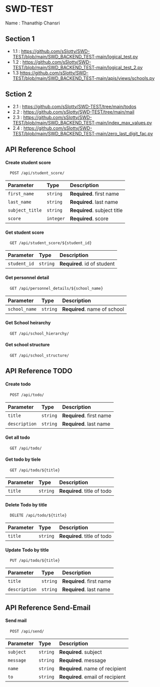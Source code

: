 # SWD-TEST

Name : Thanathip Chansri

## Section 1
- 1.1 : https://github.com/sSlotty/SWD-TEST/blob/main/SWD_BACKEND_TEST-main/logical_test.py
- 1.2 : https://github.com/sSlotty/SWD-TEST/blob/main/SWD_BACKEND_TEST-main/logical_test_2.py
- 1.3 https://github.com/sSlotty/SWD-TEST/blob/main/SWD_BACKEND_TEST-main/apis/views/schools.py

## Sction 2
- 2.1 : https://github.com/sSlotty/SWD-TEST/tree/main/todos
- 2.2 : https://github.com/sSlotty/SWD-TEST/tree/main/mail
- 2.3 : https://github.com/sSlotty/SWD-TEST/blob/main/SWD_BACKEND_TEST-main/index_max_values.py
- 2.4 : https://github.com/sSlotty/SWD-TEST/blob/main/SWD_BACKEND_TEST-main/zero_last_digit_fac.py



## API Reference School 

#### Create student score

```http
  POST /api/student_score/
```

| Parameter | Type     | Description                |
| :-------- | :------- | :------------------------- |
| `first_name` | `string` | **Required**. first name |
| `last_name` | `string` | **Required**. last name |
| `subject_title` | `string` | **Required**. subject title |
| `score` | `integer` | **Required**.  score |


#### Get student score

```http
  GET /api/student_score/${student_id}
```

| Parameter | Type     | Description                       |
| :-------- | :------- | :-------------------------------- |
| `student_id`      | `string` | **Required**. id of student |

#### Get personnel detail 

```http
  GET /api/personnel_details/${school_name}
```

| Parameter | Type     | Description                       |
| :-------- | :------- | :-------------------------------- |
| `school_name`      | `string` | **Required**. name of school |

#### Get School heirarchy 

```http
  GET /api/school_hierarchy/
```

#### Get school structure 

```http
  GET /api/school_structure/
```


## API Reference TODO 

#### Create todo

```http
  POST /api/todo/
```

| Parameter | Type     | Description                |
| :-------- | :------- | :------------------------- |
| `title` | `string` | **Required**. first name |
| `description` | `string` | **Required**. last name |



#### Get all todo

```http
  GET /api/todo/
```

#### Get todo by tiele 

```http
  GET /api/todo/${title}
```

| Parameter | Type     | Description                       |
| :-------- | :------- | :-------------------------------- |
| `title`      | `string` | **Required**. title of todo |

#### Delete Todo by title 

```http
  DELETE /api/todo/${title}
```
| Parameter | Type     | Description                       |
| :-------- | :------- | :-------------------------------- |
| `title`      | `string` | **Required**. title of todo |

#### Update Todo by title 

```http
  PUT /api/todo/${title}
```
| Parameter | Type     | Description                       |
| :-------- | :------- | :-------------------------------- |
| `title` | `string` | **Required**. first name |
| `description` | `string` | **Required**. last name |


## API Reference Send-Email 

#### Send mail

```http
  POST /api/send/
```

| Parameter | Type     | Description                |
| :-------- | :------- | :------------------------- |
| `subject` | `string` | **Required**. subject |
| `message` | `string` | **Required**. message |
| `name` | `string` | **Required**. name of recipient |
| `to` | `string` | **Required**. email of recipient |





